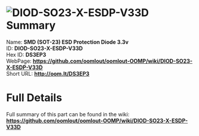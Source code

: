 
![DIOD-SO23-X-ESDP-V33D](https://github.com/oomlout/oomlout-OOMP/blob/master/parts/DIOD-SO23-X-ESDP-V33D/DIOD-SO23-X-ESDP-V33D_420.jpg)   
Summary
=================
  
Name: __SMD (SOT-23) ESD Protection Diode 3.3v__    
ID: __DIOD-SO23-X-ESDP-V33D__   
Hex ID: __DS3EP3__   
WebPage: __https://github.com/oomlout/oomlout-OOMP/wiki/DIOD-SO23-X-ESDP-V33D__   
Short URL: __http://oom.lt/DS3EP3__   

Full Details
==========================
Full summary of this part can be found in the wiki:   
__https://github.com/oomlout/oomlout-OOMP/wiki/DIOD-SO23-X-ESDP-V33D__    

